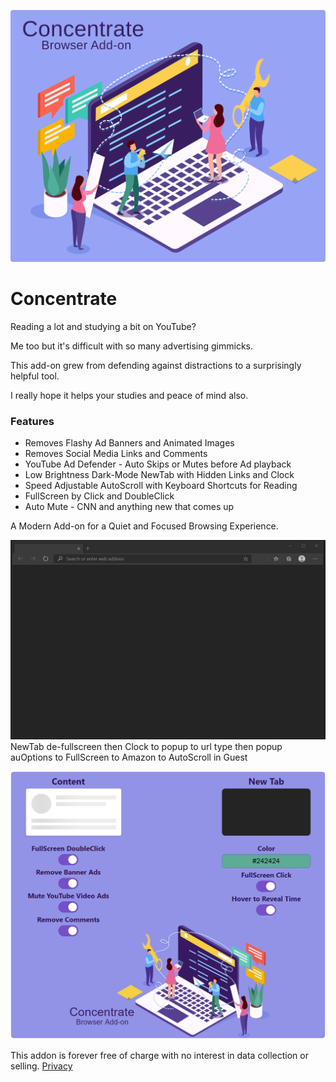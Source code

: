 ![Image](images/Concentrate.svg)

# Concentrate

Reading a lot and studying a bit on YouTube?

Me too but it's difficult with so many advertising gimmicks.

This add-on grew from defending against distractions to a surprisingly helpful tool.

I really hope it helps your studies and peace of mind also.

### Features

- Removes Flashy Ad Banners and Animated Images
- Removes Social Media Links and Comments
- YouTube Ad Defender - Auto Skips or Mutes before Ad playback
- Low Brightness Dark-Mode NewTab with Hidden Links and Clock
- Speed Adjustable AutoScroll with Keyboard Shortcuts for Reading
- FullScreen by Click and DoubleClick
- Auto Mute - CNN and anything new that comes up

A Modern Add-on for a Quiet and Focused Browsing Experience.

![Image](visuals/ConcentrateUI.gif)
NewTab de-fullscreen then Clock to popup to url type then popup auOptions to FullScreen to Amazon to AutoScroll in Guest

![Image](visuals/Options.png)

This addon is forever free of charge with no interest in data collection or selling.
[Privacy](PRIVACY.TXT)
